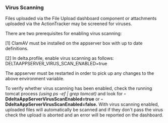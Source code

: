 ### Virus Scanning

Files uploaded via the File Upload dashboard component or attachments uploaded via the ActionTracker may be screened for viruses.

There are two prerequisites for enabling virus scanning:

[1] ClamAV must be installed on the appserver box with up to date definitions.

[2] In delta.profile, enable virus scanning as follows: DELTAAPPSERVER_VIRUS_SCAN_ENABLED=true

<aside class="warning">The appserver must be restarted in order to pick up any changes to the above environment variable.</aside>

To verify whether virus scanning has been enabled, check the running tomcat process <i>(using ps -ef | grep tomcat)</i> and look for  <b>-DdeltaAppServerVirusScanEnabled=true</b> or <b>-DdeltaAppServerVirusScanEnabled=false.</b> With virus scanning enabled, uploaded files will automatically be scanned and if they don't pass the virus check the upload is aborted and an error will be reported on the dashboard. 
